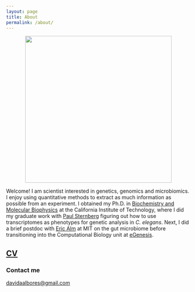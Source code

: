 ```yaml
---
layout: page
title: About
permalink: /about/
---
```


<center>
<img id="photo of David" src="https://dangeles.github.io/images/winter_portrait.jpeg" width="400">
</center>

Welcome! I am scientist interested in genetics, genomics and microbiomics.
I enjoy using quantitative methods to extract as much information
as possible from an experiment. I obtained my Ph.D. in [Biochemistry and
Molecular Biophysics](http://www.cce.caltech.edu/content/biochemistry-and-molecular-biophysics)
at the California Institute of Technology, where I did my graduate work with
[Paul Sternberg](http://wormlab.caltech.edu/LabMembers/Paul) figuring out how to
use transcriptomes as phenotypes for genetic analysis in *C. elegans*. Next,
I did a brief postdoc with [Eric Alm](https://web.mit.edu/almlab/ealm.html) at
MIT on the gut microbiome before transitioning into the Computational Biology
unit at [eGenesis](https://www.egenesisbio.com/).

## [CV](https://dangeles.github.io/AngelesAlboresDavid_cv.pdf)

### Contact me

[davidaalbores@gmail.com](mailto:davidaalbores@gmail.com)
